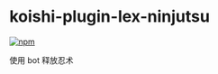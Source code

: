 # koishi-plugin-lex-ninjutsu

[![npm](https://img.shields.io/npm/v/koishi-plugin-lex-ninjutsu?style=flat-square)](https://www.npmjs.com/package/koishi-plugin-lex-ninjutsu)

使用 bot 释放忍术
